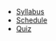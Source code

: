- [Syllabus](syllabus.md)
- [Schedule](schedule.md)
- [Quiz](quiz.md)
<!-- - [Final Project](final-project.md) -->
<!-- * [Schedule](schedule.md)
* [Topics](topics.md)
* [Resources](resources.md)
* [UX Techniques Guide](ux-techniques-guide.md)
* [Contact](contact.md) -->

